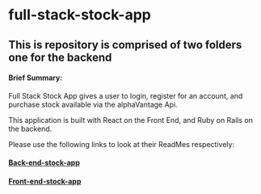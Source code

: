 # full-stack-stock-app


## This is repository is comprised of two folders one for the backend

#### Brief Summary:

Full Stack Stock App gives a user to login, register for an account, and purchase stock available via the alphaVantage Api.

This application is built with React on the Front End, and Ruby on Rails on the backend. 


Please use the following links to look at their ReadMes respectively:


#### [Back-end-stock-app](https://github.com/asaki444/full-stack-stock-app/blob/master/back_end_rails_api/README.md)

#### [Front-end-stock-app](https://github.com/asaki444/full-stack-stock-app/tree/master/front_end_react_app/README.md)
